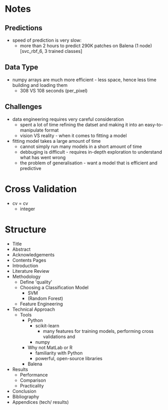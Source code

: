 # Notes

## Predictions
- speed of prediction is very slow:
  - more than 2 hours to predict 290K patches on Balena (1 node) [svc_rbf_6, 3 trained classes]


## Data Type 
- numpy arrays are much more efficient - less space, hence less time building and loading them
    - 308 VS 108 seconds (per_pixel)


## Challenges
- data engineering requires very careful consideration
    - spent a lot of time refining the datset and making it into an easy-to-manipulate format
    - vision VS reality - when it comes to fitting a model
- fitting model takes a large amount of time
    - cannot simply run many models in a short amount of time
    - debbuging is difficult - requires in-depth exploration to understand what has went wrong
    - the problem of generalisation - want a model that is efficient and predictive

# Cross Validation
- cv = cv
    - integer

# Structure
- Title
- Abstract
- Acknowledgements
- Contents Pages
- Introduction
- Literature Review
- Methodology 
  - Define 'quality'
  - Choosing a Classification Model
      - SVM
      - (Random Forest)
  - Feature Engineering
- Technical Approach
  - Tools
    - Python
      - scikit-learn
          - many features for training models, performing cross validations and 
      - numpy
    - Why not MatLab or R
      - familiarity with Python
      - powerful, open-source libraries
    - Balena
- Results
  - Performance
  - Comparison
  - Practicality
- Conclusion
- Bibliography
- Appendices (tech/ results)
